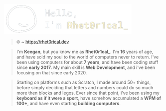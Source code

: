 <img src = 'title.png'>

> 🌐 ~ https://rhet0rical.dev

> I'm **Keegan**, but you know me as **Rhet0r1cal_**. I'm **16** years of age, and have sold my soul to the world of computers never to return. I've been using computers for about **7 years**, and have been coding stuff since **early 2017**. My main skill is **Web Development**, and i've been focusing on that since early 2020.

> Starting on platforms such as Scratch, I made around 50+ things, before simply deciding that letters and numbers could do so much more then blocks and legos. Ever since that point, i've been using my **keyboard as if it were a sport**, have somehow accumulated a **WPM of 100+**, and have even starting **building computers**.

